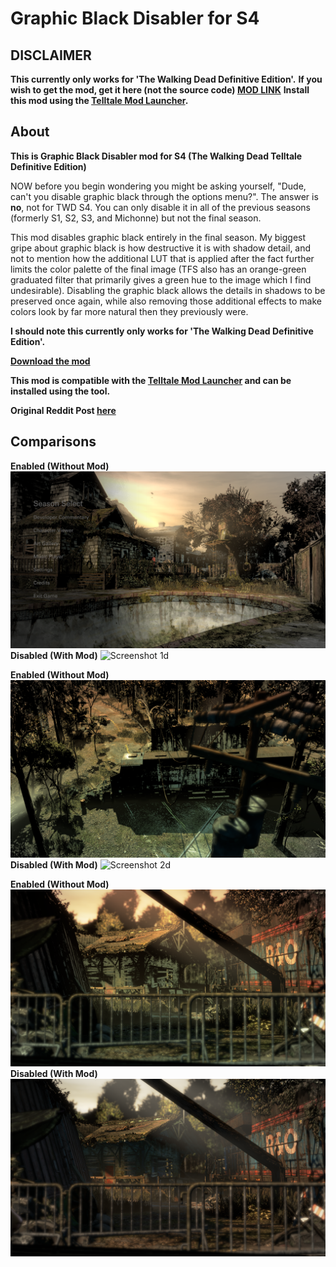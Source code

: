 # Graphic Black Disabler for S4

## DISCLAIMER

**This currently only works for 'The Walking Dead Definitive Edition'.**
**If you wish to get the mod, get it here (not the source code) [MOD LINK](https://github.com/changemymindpls/TTDS-GraphicBlackDisabler/releases)**
**Install this mod using the [Telltale Mod Launcher](https://github.com/Telltale-Modding-Group/TelltaleModLauncher).**

## About

**This is Graphic Black Disabler mod for S4 (The Walking Dead Telltale Definitive Edition)**

NOW before you begin wondering you might be asking yourself, "Dude, can't you disable graphic black through the options menu?". The answer is **no**, not for TWD S4. You can only disable it in all of the previous seasons (formerly S1, S2, S3, and Michonne) but not the final season.

This mod disables graphic black entirely in the final season. My biggest gripe about graphic black is how destructive it is with shadow detail, and not to mention how the additional LUT that is applied after the fact further limits the color palette of the final image (TFS also has an orange-green graduated filter that primarily gives a green hue to the image which I find undesirable). Disabling the graphic black allows the details in shadows to be preserved once again, while also removing those additional effects to make colors look by far more natural then they previously were.

**I should note this currently only works for 'The Walking Dead Definitive Edition'.**

**[Download the mod](https://github.com/changemymindpls/TTDS-GraphicBlackDisabler/releases)**

**This mod is compatible with the [Telltale Mod Launcher](https://github.com/Telltale-Modding-Group/TelltaleModLauncher) and can be installed using the tool.**

**Original Reddit Post [here](https://www.reddit.com/r/TheWalkingDeadGame/comments/hk795l/mod_twd_season_4_graphic_black_disabler/)**

## Comparisons

**Enabled (Without Mod)**
![Screenshot 1e](screenshots/enabled1.png)
**Disabled (With Mod)**
![Screenshot 1d](screenshots/disabled1.png)

**Enabled (Without Mod)**
![Screenshot 2e](screenshots/enabled2.png)
**Disabled (With Mod)**
![Screenshot 2d](screenshots/disabled2.png)

**Enabled (Without Mod)**
![Screenshot 3e](screenshots/enabled3.png)
**Disabled (With Mod)**
![Screenshot 3d](screenshots/disabled3.png)
